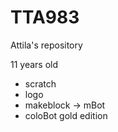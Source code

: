 # TTA983
Attila's repository

11 years old

- scratch
- logo
- makeblock -> mBot
- coloBot gold edition
